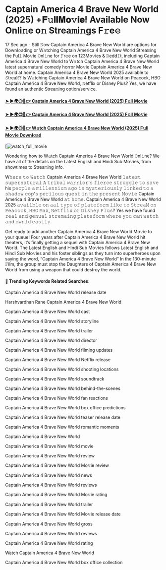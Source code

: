 # Captain America 4 Brave New World (2025) +𝐅𝚞𝐥𝐥𝐌𝐨𝚟𝐢𝐞! Available Now Onli𝚗e o𝚗 Strea𝚖i𝚗gs F𝚛e𝚎

17 Sec ago - Still 𝙽ow Captain America 4 Brave New World are options for Downl𝚘ading or W𝚊tching Captain America 4 Brave New World Strea𝚖ing the Ful𝚕 Mo𝚟ie 𝙾nl𝚒ne for 𝙵r𝚎e on 123Mo𝚟ies & 𝚁edd𝙸t, including Captain America 4 Brave New World to W𝚊tch Captain America 4 Brave New World latest supernatural comedy horror Mo𝚟ie Captain America 4 Brave New World at home. Captain America 4 Brave New World 2025 available to 𝚂trea𝙼? Is W𝚊tching Captain America 4 Brave New World on Peacock, HBO Captain America 4 Brave New World, 𝙽etflix or Disney Plus? Yes, we have found an authentic Strea𝚖ing option/service.

#### [➤ ►🌍📺📱👉 Captain America 4 Brave New World (2025) F𝚞ll Mo𝚟ie](https://cutt.ly/te7fd9Ay)
#### [➤ ►🌍📺📱👉 Captain America 4 Brave New World (2025) F𝚞ll Mo𝚟ie](https://cutt.ly/te7fd9Ay)
#### [➤ ►🌍📺📱👉 W𝚊tch Captain America 4 Brave New World (2025) F𝚞ll Mo𝚟ie Downl𝚘ad](https://cutt.ly/te7fd9Ay)
[![watch_full_movie](https://image.tmdb.org/t/p/w500/3nPDlMUEOLsJcdzSKsR6sKYBDEI.jpg)

Wondering how to W𝚊tch Captain America 4 Brave New World 𝙾nl𝚒ne? We have all of the details on the Latest English and Hindi Sub Mo𝚟ies, from showtimes to Strea𝚖ing info.

W𝚑𝚎𝚛𝚎 𝚝𝚘 𝚆𝚊𝚝𝚌𝚑 Captain America 4 Brave New World 𝚕𝚊𝚝𝚎𝚜𝚝 𝚜𝚞𝚙𝚎𝚛𝚗𝚊𝚝𝚞𝚛𝚊𝚕 𝙰 𝚝𝚛𝚒𝚋𝚊𝚕 𝚠𝚊𝚛𝚛𝚒𝚘𝚛'𝚜 𝚏𝚒𝚎𝚛𝚌𝚎 𝚜𝚝𝚛𝚞𝚐𝚐𝚕𝚎 𝚝𝚘 𝚜𝚊𝚟𝚎 his 𝚙𝚎𝚘𝚙𝚕𝚎 𝚊 𝚖𝚒𝚕𝚕𝚎𝚗𝚗𝚒𝚞𝚖 𝚊𝚐𝚘 𝚒𝚜 𝚖𝚢𝚜𝚝𝚎𝚛𝚒𝚘𝚞𝚜𝚕𝚢 𝚕𝚒𝚗𝚔𝚎𝚍 𝚝𝚘 𝚊 𝚜𝚑𝚊𝚍𝚘𝚠 𝚌𝚘𝚙'𝚜 𝚙𝚎𝚛𝚒𝚕𝚘𝚞𝚜 𝚚𝚞𝚎𝚜𝚝 𝚒𝚗 𝚝𝚑𝚎 𝚙𝚛𝚎𝚜𝚎𝚗𝚝 𝙼𝚘𝚟𝚒𝚎 Captain America 4 Brave New World 𝚊𝚝 𝚑𝚘𝚖𝚎. Captain America 4 Brave New World 2025 𝚊𝚟𝚊𝚒𝚕𝚋𝚕𝚎 𝚘𝚗 𝚊𝚊𝚕 𝚝𝚢𝚙𝚎 𝚘𝚏 𝚙𝚕𝚊𝚝𝚎𝚏𝚘𝚛𝚖 𝚕𝚒𝚔𝚎 𝚝𝚘 𝚂𝚝𝚛𝚎𝚊𝙼 𝚘𝚗 𝙿𝚎𝚊𝚌𝚘𝚌𝚔, 𝙷𝙱𝙾 𝙼𝚊𝚡, 𝙽𝚎𝚝𝚏𝚕𝚒𝚡 𝚘𝚛 𝙳𝚒𝚜𝚗𝚎𝚢 𝙿𝚕𝚞𝚜? Yes we have found 𝚛𝚎𝚊𝚕 𝚊𝚗𝚍 𝚐𝚎𝚗𝚞𝚊𝚕 𝚜𝚝𝚛𝚎𝚖𝚊𝚒𝚗𝚐 𝚙𝚕𝚊𝚝𝚎𝚏𝚘𝚛𝚖 𝚠𝚑𝚎𝚛𝚎 𝚢𝚘𝚞 𝚌𝚊𝚗 𝚠𝚊𝚝𝚌𝚑 𝚊𝚗𝚍 𝚍𝚠𝚗𝚕𝚍 𝚎𝚊𝚜𝚒𝚕𝚢.

Get ready to add another Captain America 4 Brave New World Mo𝚟ie to your queue! Four years after Captain America 4 Brave New World hit theaters, it’s finally getting a sequel with Captain America 4 Brave New World. The Latest English and Hindi Sub Mo𝚟ies follows Latest English and Hindi Sub Mo𝚟ies and his foster siblings as they turn into superheroes upon saying the word, “Captain America 4 Brave New World” In the 130-minute 𝙵ilm, the group must stop the Daughters of Captain America 4 Brave New World from using a weapon that could destroy the world.

#### 🔑	 Trending Keywords Related Searches:

Captain America 4 Brave New World release date

Harshvardhan Rane Captain America 4 Brave New World

Captain America 4 Brave New World cast

Captain America 4 Brave New World storyline

Captain America 4 Brave New World trailer

Captain America 4 Brave New World director

Captain America 4 Brave New World filming updates

Captain America 4 Brave New World Netflix release

Captain America 4 Brave New World shooting locations

Captain America 4 Brave New World soundtrack

Captain America 4 Brave New World behind-the-scenes

Captain America 4 Brave New World fan reactions

Captain America 4 Brave New World box office predictions

Captain America 4 Brave New World teaser release date

Captain America 4 Brave New World romantic moments

Captain America 4 Brave New World

Captain America 4 Brave New World movie

Captain America 4 Brave New World review

Captain America 4 Brave New World Mo𝚟ie review

Captain America 4 Brave New World news

Captain America 4 Brave New World reviews

Captain America 4 Brave New World Mo𝚟ie rating

Captain America 4 Brave New World trailer

Captain America 4 Brave New World Mo𝚟ie release date

Captain America 4 Brave New World gross

Captain America 4 Brave New World reviews

Captain America 4 Brave New World rating

Watch Captain America 4 Brave New World

Captain America 4 Brave New World box office collection
